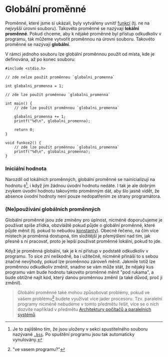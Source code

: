 # Globální proměnné
Proměnné, které jsme si ukázali, byly vytvářeny uvnitř [funkcí](../funkce/funkce.md) (tj. ne na nejvyšší
úrovni souboru). Takovéto proměnné se nazývají **lokální proměnné**. Pokud chceme, aby k nějaké
proměnné byl přístup odkudkoliv v programu, tak můžeme vytvořit proměnnou na úrovni souboru.
Takovéto proměnné se nazývají **globální**.

V rámci jednoho souboru lze globální proměnnou použít od místa, kde je definována, až po
konec souboru:
```c,editable
#include <stdio.h>

// zde nelze použít proměnnou `globalni_promenna`

int globalni_promenna = 1;

// zde lze použít proměnnou `globalni_promenna`

int main() {
    // zde lze použít proměnnou `globalni_promenna`

    globalni_promenna += 1;
    printf("%d\n", globalni_promenna);

    return 0;
}

void funkce2() {
    // zde lze použít proměnnou `globalni_promenna`
    printf("%d\n", globalni_promenna);
}
```

### Iniciální hodnota
Narozdíl od lokálních proměnných, globální proměnné se nainicializují na hodnotu `0`[^1], i když
jim žádnou úvodní hodnotu nedáte. I tak je ale dobrým zvykem úvodní hodnotu takovýmto proměnným dát,
aby šlo jasně vidět, že absence úvodní hodnoty není pouze nedopatřením ze strany programátora.

[^1]: Je to zajištěno tím, že jsou uloženy v sekci spustitelného souboru nazývané
[`.bss`](https://en.wikipedia.org/wiki/.bss). Po spuštění programu jsou tak automaticky vynulovány.

### (Ne)používání globálních proměnných
Globální proměnné jsou zde zmíněny pro úplnost, nicméně doporučujeme je používat spíše zřídka,
obzvláště pokud půjde o globální proměnné, které půjde měnit (tj. pokud to nebudou
[konstanty](konstanty.md)). Obecně řečeno, na čím více místech je proměnná dostupná, tím složitější
je přemýšlení nad tím, jak přesně s ní pracovat, proto je lepší používat proměnné lokální, pokud to
jde. 

Když je proměnná globální, tak je k ní přístup v podstatě odkudkoliv v programu. To sice zní
neškodně, ba i užitečně, nicméně přináší to s sebou značné nevýhody, pokud lze proměnnou zároveň
měnit. Jakmile totiž lze proměnnou odkudkoliv změnit, snadno se vám může stát, že nějaký kus programu
vám bude hodnotu takovéto proměnné měnit "pod rukama", a bude obtížné najít kód, který danou proměnnou
změnil (a také důvod, proč ji změnil).

> Globální proměnné také mohou způsobovat problémy, pokud ve vašem problému[^2] budete využívat více jader
> procesoru. Tzv. paralelní programy nicméně nebudeme v tomto předmětu řešit, více se o nich dozvíte
> například v předmětu [Architektury počítačů a paralelních systémů](http://poli.cs.vsb.cz/edu/apps/).

[^2]: "ve vasem programu?"